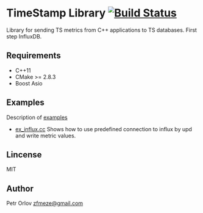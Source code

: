 # TimeStamp Library [![Build Status](https://travis-ci.org/zerozez/timestamp-cpp.svg?branch=master)](https://travis-ci.org/zerozez/timestamp-cpp)
Library for sending TS metrics from C++ applications to TS databases.
First step InfluxDB.

## Requirements
* C++11
* CMake >= 2.8.3
* Boost Asio

## Examples
Description of [examples](examples/)
* [ex_influx.cc](examples/ex_influx.cc) Shows how to use predefined connection to influx by upd
and write metric values.

## Lincense
MIT

## Author 
Petr Orlov <zfmeze@gmail.com>
